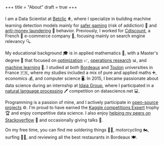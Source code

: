 +++
title = "About"
draft = true
+++

I am a Data Scientist at [Betclic](https://www.betclic.fr/) ⛹️, where I specialize in building machine learning detection models mainly for [safer gaming](https://www.joueurs-info-service.fr/) (risk of addiction) 🎰 and [anti-money laundering](https://www.acams.org/en) 💸 behavior. Previously, I worked for [Cdiscount](https://www.cdiscount.com/), a French 🐓 e-commerce company 🛒, focusing mainly on search engine relevancy 🔍.

My educational background 🎓 is in applied mathematics 🧮, with a Master's degree 📜 that focused on [optimization](https://en.wikipedia.org/wiki/Mathematical_optimization) 📈, [operations research](https://en.wikipedia.org/wiki/Operations_research) 📊, and [machine learning](https://en.wikipedia.org/wiki/Machine_learning) 🤖. I studied at both [Bordeaux](https://www.u-bordeaux.fr/) and [Toulon](https://www.univ-tln.fr/) universities in France 🇫🇷, where my studies included a mix of pure and applied maths ➕, economics 💰, and computer science 🖥️. In 2015, I became passionate about data science during an internship at [Idaia Group](https://www.idaia.group/en/), where I participated in a [natural language processing](https://en.wikipedia.org/wiki/Natural_language_processing) 🖊️ competition on datascience.net 💻.

Programming is a passion of mine, and I actively participate in [open-source projects](https://github.com/tlentali) ⚙️. I'm proud to have earned the [Kaggle competitions Expert](https://www.kaggle.com/tlentali) trophy 🏆 and enjoy competitive data science. I also enjoy [helping my peers on Stackoverflow](https://stackoverflow.com/users/8479387/tlentali) 🤝 and occasionally giving talks 🎤.

On my free time, you can find me soldering things 👨‍🏭, motorcycling 🏍️, surfing 🏄‍♂️, and reviewing all the best restaurants in Bordeaux 🍽️.
